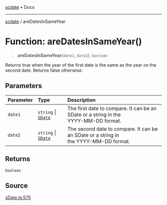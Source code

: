 [scdate](../README.md) • Docs

---

[scdate](../README.md) / areDatesInSameYear

# Function: areDatesInSameYear()

> **areDatesInSameYear**(`date1`, `date2`): `boolean`

Returns true when the year of the first date is the same as the year on the
second date. Returns false otherwise.

## Parameters

| Parameter | Type                                       | Description                                                                               |
| :-------- | :----------------------------------------- | :---------------------------------------------------------------------------------------- |
| `date1`   | `string` \| [`SDate`](../classes/SDate.md) | The first date to compare. It can be an SDate or a string in the<br />YYYY-MM-DD format.  |
| `date2`   | `string` \| [`SDate`](../classes/SDate.md) | The second date to compare. It can be an SDate or a string in<br />the YYYY-MM-DD format. |

## Returns

`boolean`

## Source

[sDate.ts:575](https://github.com/ericvera/scdate/blob/98b214c4aab6f5cdb39bc8c115252b89b40ce8a7/src/sDate.ts#L575)
